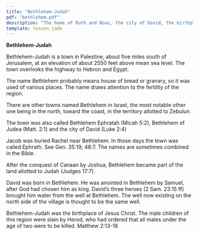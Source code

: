 ```yaml
---
title: "Bethlehem-Judah"
pdf: "bethlehem.pdf"
description: "The home of Ruth and Boaz, the city of David, the birthplace of Jesus Christ."
template: lesson.jade
---
```


**Bethlehem-Judah**

Bethlehem-Judah is a town in Palestine, about five miles south of Jerusalem, at an elevation of about 2550 feet above mean sea level. The town overlooks the highway to Hebron and Egypt.

The name Bethlehem probably means house of bread or granary, so it was used of various places. The name draws attention to the fertility of the region.

There are other towns named Bethlehem in Israel, the most notable other one being in the north, toward the coast, in the territory allotted to Zebulun.

The town was also called Bethlehem Ephratah (Micah 5:2), Bethlehem of Judea (Matt. 2:1) and the city of David (Luke 2:4)

Jacob was buried Rachel near Bethlehem. In those days the town was called Ephrath. See Gen. 35:19; 48:7. The names are sometimes combined in the Bible.

After the conquest of Canaan by Joshua, Bethlehem became part of the land allotted to Judah (Judges 17:7).

David was born in Bethlehem. He was anointed in Bethlehem by Samuel, after God had chosen him as king. David’s three heroes (2 Sam. 23:15 ff) brought him water from the well at Bethlehem. The well now existing on the north side of the village is thought to be the same well.

Bethlehem-Judah was the birthplace of Jesus Christ. The male children of this region were slain by Herod, who had ordered that all males under the age of two were to be killed. Matthew 2:13-18

